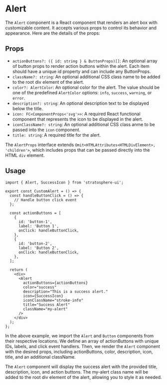 # Alert

The `Alert` component is a React component that renders an alert box with customizable content. It accepts various props to control its behavior and appearance. Here are the details of the props:

## Props

- `actionButtons?: ({ id: string } & ButtonProps)[]`:
  An optional array of button props to render action buttons within the alert. Each item should have a unique id property and can include any ButtonProps.
- `className?: string`: An optional additional CSS class name to be added to the root div element of the alert.
- `color?: AlertColor`: An optional color for the alert. The value should be one of the predefined `AlertColor` options: `info`, `success`, `warning`, or `error`.
- `description?: string`: An optional description text to be displayed below the title.
- `icon: FC<ComponentProps<'svg'>>`: A required React functional component that represents the icon to be displayed in the alert.
- `iconClassName?: string`: An optional additional CSS class anme to be passed into the `icon` component.
- `title: string`: A required title for the alert.

The `AlertProps` interface extends `Omit<HTMLAttributes<HTMLDivElement>, 'children'>`, which includes props that can be passed directly into the HTML `div` element.

## Usage

```tsx
import { Alert, SuccessIcon } from 'stratosphere-ui';

export const CustomAlert = () => {
  const handleButtonClick = () => {
    // Handle button click event
  };

  const actionButtons = [
    {
      id: 'button-1',
      label: 'Button 1',
      onClick: handleButtonClick,
    },
    {
      id: 'button-2',
      label: 'Button 2',
      onClick: handleButtonClick,
    },
  ];

  return (
    <div>
      <Alert
        actionButtons={actionButtons}
        color="success"
        description="This is a success alert."
        icon={SuccessIcon}
        iconClassName="stroke-info"
        title="Success Alert"
        className="my-alert"
      />
    </div>
  );
};
```

In the above example, we import the `Alert` and `Button` components from their respective locations. We define an array of actionButtons with unique IDs, labels, and click event handlers. Then, we render the `Alert` component with the desired props, including actionButtons, color, description, icon, title, and an additional className.

The `Alert` component will display the success alert with the provided title, description, icon, and action buttons. The my-alert class name will be added to the root div element of the alert, allowing you to style it as needed.
